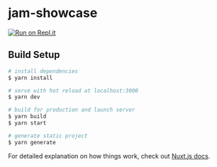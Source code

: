 # jam-showcase

[![Run on Repl.it](https://repl.it/badge/github/TheDrone7/pl-showcase)](https://repl.it/github/TheDrone7/pl-showcase)

## Build Setup

```bash
# install dependencies
$ yarn install

# serve with hot reload at localhost:3000
$ yarn dev

# build for production and launch server
$ yarn build
$ yarn start

# generate static project
$ yarn generate
```

For detailed explanation on how things work, check out [Nuxt.js docs](https://nuxtjs.org).
